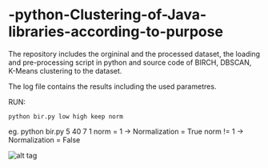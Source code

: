 # -python-Clustering-of-Java-libraries-according-to-purpose

The repository includes the orgininal and the processed dataset, the loading and pre-processing script in python and source code of BIRCH, DBSCAN, K-Means clustering to the dataset.

The log file contains the results including the used parametres.

RUN:
```
python bir.py low high keep norm 
```
eg. python bir.py 5 40 7 1
norm = 1 -> Normalization = True
norm != 1 -> Normalization = False

![alt tag](https://github.com/jthois/-python-Clustering-of-Java-libraries-according-to-purpose/blob/master/low4high40keep10norma1.png)
